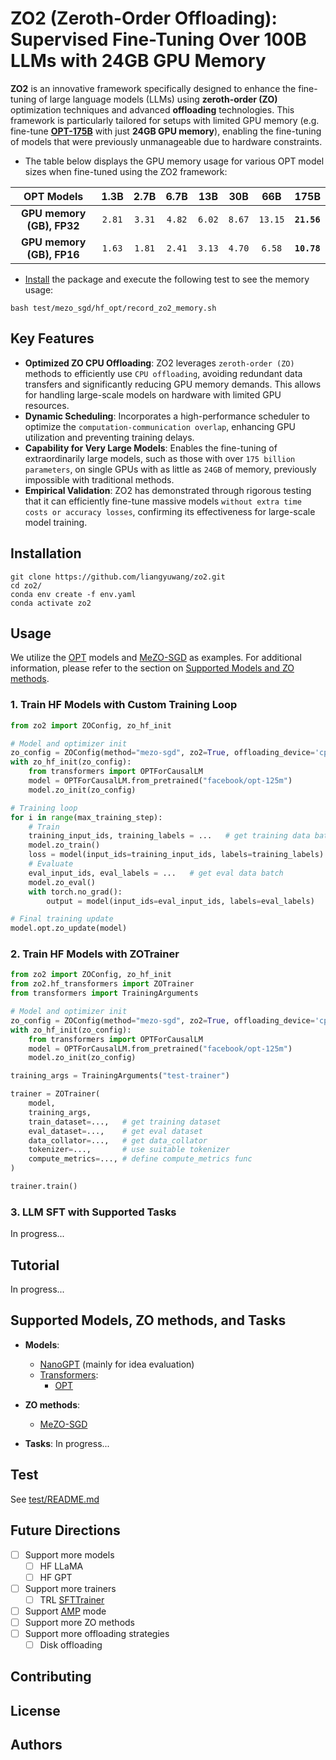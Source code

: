 # ZO2 (Zeroth-Order Offloading): Supervised Fine-Tuning Over 100B LLMs with 24GB GPU Memory

**ZO2** is an innovative framework specifically designed to enhance the fine-tuning of large language models (LLMs) using **zeroth-order (ZO)** optimization techniques and advanced **offloading** technologies. This framework is particularly tailored for setups with limited GPU memory (e.g. fine-tune **[OPT-175B](https://arxiv.org/abs/2205.01068)** with just **24GB GPU memory**), enabling the fine-tuning of models that were previously unmanageable due to hardware constraints.

- The table below displays the GPU memory usage for various OPT model sizes when fine-tuned using the ZO2 framework:

| OPT Models |   1.3B   |   2.7B   |   6.7B   |   13B    |   30B    |   66B    |   175B    |
|:----------:|:--------:|:--------:|:--------:|:--------:|:--------:|:--------:|:---------:|
| **GPU memory (GB), FP32** | `2.81`| `3.31`| `4.82`| `6.02`| `8.67`|`13.15`|**`21.56`**|
| **GPU memory (GB), FP16** | `1.63`| `1.81`| `2.41`| `3.13`| `4.70`|`6.58`|**`10.78`**|

- [Install](#installation) the package and execute the following test to see the memory usage:
```shell
bash test/mezo_sgd/hf_opt/record_zo2_memory.sh
```

## Key Features

- **Optimized ZO CPU Offloading**: ZO2 leverages `zeroth-order (ZO)` methods to efficiently use `CPU offloading`, avoiding redundant data transfers and significantly reducing GPU memory demands. This allows for handling large-scale models on hardware with limited GPU resources.
- **Dynamic Scheduling**: Incorporates a high-performance scheduler to optimize the `computation-communication overlap`, enhancing GPU utilization and preventing training delays.
- **Capability for Very Large Models**: Enables the fine-tuning of extraordinarily large models, such as those with over `175 billion parameters`, on single GPUs with as little as `24GB` of memory, previously impossible with traditional methods.
- **Empirical Validation**: ZO2 has demonstrated through rigorous testing that it can efficiently fine-tune massive models `without extra time costs or accuracy losses`, confirming its effectiveness for large-scale model training.

## Installation

```shell
git clone https://github.com/liangyuwang/zo2.git
cd zo2/
conda env create -f env.yaml
conda activate zo2
```

## Usage

We utilize the [OPT](https://arxiv.org/abs/2205.01068) models and [MeZO-SGD](https://arxiv.org/abs/2305.17333) as examples. For additional information, please refer to the section on [Supported Models and ZO methods](#supported-models-zo-methods-and-tasks).

### 1. Train HF Models with Custom Training Loop

```python
from zo2 import ZOConfig, zo_hf_init

# Model and optimizer init
zo_config = ZOConfig(method="mezo-sgd", zo2=True, offloading_device='cpu', working_device='cuda', lr=1e-5)
with zo_hf_init(zo_config):
    from transformers import OPTForCausalLM
    model = OPTForCausalLM.from_pretrained("facebook/opt-125m")
    model.zo_init(zo_config)

# Training loop
for i in range(max_training_step):
    # Train
    training_input_ids, training_labels = ...   # get training data batch
    model.zo_train()
    loss = model(input_ids=training_input_ids, labels=training_labels)
    # Evaluate
    eval_input_ids, eval_labels = ...   # get eval data batch
    model.zo_eval()     
    with torch.no_grad():
        output = model(input_ids=eval_input_ids, labels=eval_labels)

# Final training update
model.opt.zo_update(model)
```

### 2. Train HF Models with ZOTrainer

```python
from zo2 import ZOConfig, zo_hf_init
from zo2.hf_transformers import ZOTrainer
from transformers import TrainingArguments

# Model and optimizer init
zo_config = ZOConfig(method="mezo-sgd", zo2=True, offloading_device='cpu', working_device='cuda', lr=1e-5)
with zo_hf_init(zo_config):
    from transformers import OPTForCausalLM
    model = OPTForCausalLM.from_pretrained("facebook/opt-125m")
    model.zo_init(zo_config)

training_args = TrainingArguments("test-trainer")

trainer = ZOTrainer(
    model,
    training_args,
    train_dataset=...,   # get training dataset
    eval_dataset=...,    # get eval dataset
    data_collator=...,   # get data_collator
    tokenizer=...,       # use suitable tokenizer
    compute_metrics=..., # define compute_metrics func
)

trainer.train()
```

### 3. LLM SFT with Supported Tasks

In progress...

## Tutorial

In progress...

## Supported Models, ZO methods, and Tasks

- **Models**:

  * [NanoGPT](https://github.com/karpathy/build-nanogpt/blob/master/train_gpt2.py)   (mainly for idea evaluation)
  * [Transformers](https://github.com/huggingface/transformers):
    * [OPT](https://arxiv.org/abs/2205.01068)
- **ZO methods**:

  * [MeZO-SGD](https://arxiv.org/abs/2305.17333)
- **Tasks**: In progress...

## Test

See [test/README.md](test/README.md)

## Future Directions

- [ ] Support more models
  - [ ] HF LLaMA
  - [ ] HF GPT
- [ ] Support more trainers
  - [ ] TRL [SFTTrainer](https://huggingface.co/docs/trl/sft_trainer)
- [ ] Support [AMP](https://pytorch.org/tutorials/recipes/recipes/amp_recipe.html) mode
- [ ] Support more ZO methods
- [ ] Support more offloading strategies
  - [ ] Disk offloading

## Contributing

## License

## Authors
